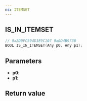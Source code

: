 ```yaml
---
ns: ITEMSET
---
```

## IS_IN_ITEMSET

```c
// 0x2D0FC594D1E9C107 0x0D4B9730
BOOL IS_IN_ITEMSET(Any p0, Any p1);
```


## Parameters
* **p0**: 
* **p1**: 

## Return value
